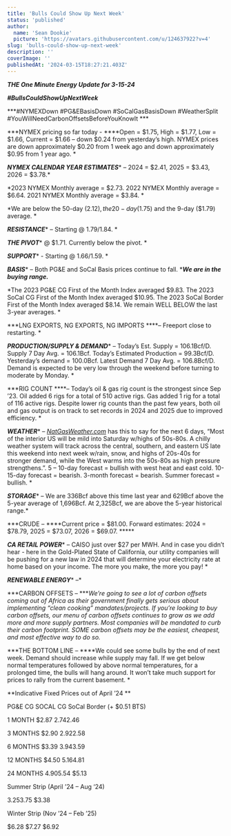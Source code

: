 ```yaml
---
title: 'Bulls Could Show Up Next Week'
status: 'published'
author:
  name: 'Sean Dookie'
  picture: 'https://avatars.githubusercontent.com/u/124637922?v=4'
slug: 'bulls-could-show-up-next-week'
description: ''
coverImage: ''
publishedAt: '2024-03-15T18:27:21.403Z'
---
```


***THE One Minute Energy Update for 3-15-24***

***\#BullsCouldShowUpNextWeek***

***\#NYMEXDown #PG&EBasisDown #SoCalGasBasisDown #WeatherSplit #YouWillNeedCarbonOffsetsBeforeYouKnowIt ***

***NYMEX pricing so far today - ****Open = $1.75, High = $1.77, Low = $1.66, Current = $1.66 – down $0.24 from yesterday’s high. NYMEX prices are down approximately $0.20 from 1 week ago and down approximately $0.95 from 1 year ago. *

***NYMEX CALENDAR YEAR ESTIMATES**** – 2024 = $2.41, 2025 = $3.43, 2026 = $3.78.*

*2023 NYMEX Monthly average = $2.73. 2022 NYMEX Monthly average = $6.64. 2021 NYMEX Monthly average = $3.84. *

*We are below the 50-day ($2.12), the 20-day ($1.75) and the 9-day ($1.79) average. *

***RESISTANCE**** – Starting @ $1.79/$1.84. *

***THE PIVOT**** @ $1.71. Currently below the pivot. *

***SUPPORT**** - Starting @ $1.66/$1.59. *

***BASIS**** – Both PG&E and SoCal Basis prices continue to fall. ****We are in the buying range.***

*The 2023 PG&E CG First of the Month Index averaged $9.83. The 2023 SoCal CG First of the Month Index averaged $10.95. The 2023 SoCal Border First of the Month Index averaged $8.14. We remain WELL BELOW the last 3-year averages. *

***LNG EXPORTS, NG EXPORTS, NG IMPORTS ****– Freeport close to restarting. *

***PRODUCTION/SUPPLY & DEMAND**** – Today’s Est. Supply = 106.1Bcf/D. Supply 7 Day Avg. = 106.1Bcf. Today’s Estimated Production = 99.3Bcf/D. Yesterday’s demand = 100.0Bcf. Latest Demand 7 Day Avg. = 106.8Bcf/D. Demand is expected to be very low through the weekend before turning to moderate by Monday. *

***RIG COUNT ****– Today’s oil & gas rig count is the strongest since Sep ’23. Oil added 6 rigs for a total of 510 active rigs. Gas added 1 rig for a total of 116 active rigs. Despite lower rig counts than the past few years, both oil and gas output is on track to set records in 2024 and 2025 due to improved efficiency. *

***WEATHER**** – *[*NatGasWeather.com*](http://NatGasWeather.com)* has this to say for the next 6 days, “Most of the interior US will be mild into Saturday w/highs of 50s-80s. A chilly weather system will track across the central, southern, and eastern US late this weekend into next week w/rain, snow, and highs of 20s-40s for stronger demand, while the West warms into the 50s-80s as high pressure strengthens.”. 5 – 10-day forecast = bullish with west heat and east cold. 10-15-day forecast = bearish. 3-month forecast = bearish. Summer forecast = bullish. *

***STORAGE**** – We are 336Bcf above this time last year and 629Bcf above the 5-year average of 1,696Bcf. At 2,325Bcf, we are above the 5-year historical range.*



***CRUDE – ****Current price = $81.00. Forward estimates: 2024 = $78.79, 2025 = $73.07, 2026 = $69.07. *****

***CA RETAIL POWER**** – CAISO just over $27 per MWH. And in case you didn’t hear - here in the Gold-Plated State of California, our utility companies will be pushing for a new law in 2024 that will determine your electricity rate at home based on your income. The more you make, the more you pay! *

***RENEWABLE ENERGY**** –*

***CARBON OFFSETS – ****We’re going to see a lot of carbon offsets coming out of Africa as their government finally gets serious about implementing “clean cooking” mandates/projects. If you’re looking to buy carbon offsets, our menu of carbon offsets continues to grow as we add more and more supply partners. Most companies will be mandated to curb their carbon footprint. SOME carbon offsets may be the easiest, cheapest, and most effective way to do so.*

***THE BOTTOM LINE – ****We could see some bulls by the end of next week. Demand should increase while supply may fall. If we get below normal temperatures followed by above normal temperatures, for a prolonged time, the bulls will hang around. It won’t take much support for prices to rally from the current basement. *

**Indicative Fixed Prices out of April ’24 **

PG&E CG SOCAL CG SoCal Border (+ $0.51 BTS)

1 MONTH $2.87 $2.74 $2.46

3 MONTHS $2.90 $2.92 $2.58

6 MONTHS $3.39 $3.94 $3.59

12 MONTHS $4.50 $5.16 $4.81

24 MONTHS $4.90 $5.54 $5.13

Summer Strip (April ’24 – Aug ‘24)

$3.25 $3.75 $3.38

Winter Strip (Nov ’24 – Feb ’25)

$6.28 $7.27 $6.92

